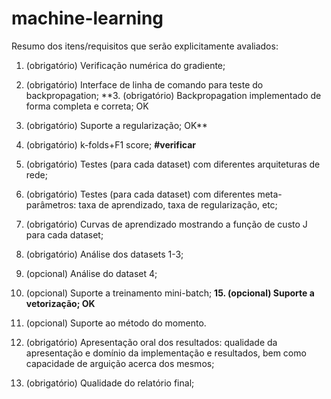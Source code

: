 # machine-learning

Resumo dos itens/requisitos que serão explicitamente avaliados:

1. (obrigatório) Verificação numérica do gradiente;
2. (obrigatório) Interface de linha de comando para teste do backpropagation;
**3. (obrigatório) Backpropagation implementado de forma completa e correta; OK
4. (obrigatório) Suporte a regularização; OK**
5. (obrigatório) k-folds+F1 score; **#verificar** 
6. (obrigatório) Testes (para cada dataset) com diferentes arquiteturas de rede;
7. (obrigatório) Testes (para cada dataset) com diferentes meta-parâmetros: taxa de aprendizado, taxa de regularização, etc;
8. (obrigatório) Curvas de aprendizado mostrando a função de custo J para cada dataset;
9. (obrigatório) Análise dos datasets 1-3;


13. (opcional) Análise do dataset 4;
14. (opcional) Suporte a treinamento mini-batch;
**15. (opcional) Suporte a vetorização; OK**
16. (opcional) Suporte ao método do momento.


11. (obrigatório) Apresentação oral dos resultados: qualidade da apresentação e domínio
da implementação e resultados, bem como capacidade de arguição acerca dos mesmos;
12. (obrigatório) Qualidade do relatório final;
